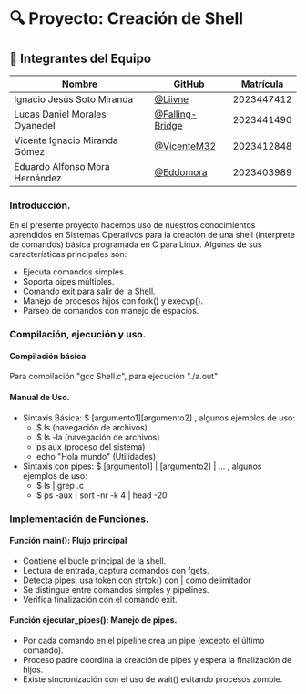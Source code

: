 # 🔍 Proyecto: Creación de Shell

## 👥 Integrantes del Equipo

| Nombre | GitHub | Matrícula |
|--------|--------|-----------|
| Ignacio Jesús Soto Miranda |  [@Liivne](http://github.com/Liivne)  | 2023447412 | 
| Lucas Daniel Morales Oyanedel | [@Falling-Bridge](https://github.com/Falling-Bridge) | 2023441490 |
| Vicente Ignacio Miranda Gómez | [@VicenteM32](https://github.com/VicenteM32) | 2023412848 |
| Eduardo Alfonso Mora Hernández| [@Eddomora](https://github.com/Eddomora) | 2023403989 |

### Introducción.
En el presente proyecto hacemos uso de nuestros conocimientos aprendidos en Sistemas Operativos para la creación de una shell (intérprete de comandos) básica programada en C para Linux.
Algunas de sus características principales son:
 * Ejecuta comandos simples.
 * Soporta pipes múltiples.
 * Comando exit para salir de la Shell.
 * Manejo de procesos hijos con fork() y execvp().
 * Parseo de comandos con manejo de espacios.

### Compilación, ejecución y uso.
#### Compilación básica
Para compilación "gcc Shell.c", para ejecución "./a.out" 
#### Manual de Uso.
- Sintaxis Básica: $ [argumento1][argumento2] , algunos ejemplos de uso:
  * $ ls (navegación de archivos)
  * $ ls -la (navegación de archivos)
  * ps aux (proceso del sistema)
  * echo "Hola mundo" (Utilidades)
- Sintaxis con pipes: $ [argumento1] | [argumento2] | ... , algunos ejemplos de uso:
  * $ ls | grep .c
  * $ ps -aux | sort -nr -k 4 | head -20

### Implementación de Funciones.
#### Función main(): Flujo principal
 * Contiene el bucle principal de la shell.
 * Lectura de entrada, captura comandos con fgets.
 * Detecta pipes, usa token con strtok() con | como delimitador
 * Se distingue entre comandos simples y pipelines.
 * Verifica finalización con el comando exit.
#### Función ejecutar_pipes(): Manejo de pipes.
* Por cada comando en el pipeline crea un pipe (excepto el último comando).
* Proceso padre coordina la creación de pipes y espera la finalización de hijos.
* Existe sincronización con el uso de wait() evitando procesos zombie.

